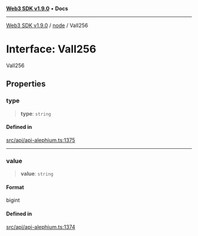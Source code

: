 [**Web3 SDK v1.9.0**](../../../README.md) • **Docs**

***

[Web3 SDK v1.9.0](../../../globals.md) / [node](../README.md) / ValI256

# Interface: ValI256

ValI256

## Properties

### type

> **type**: `string`

#### Defined in

[src/api/api-alephium.ts:1375](https://github.com/Mystic-Nayy/alephium-web3/blob/c1afd789a197ce5fe21f08c2965942090157c33d/packages/web3/src/api/api-alephium.ts#L1375)

***

### value

> **value**: `string`

#### Format

bigint

#### Defined in

[src/api/api-alephium.ts:1374](https://github.com/Mystic-Nayy/alephium-web3/blob/c1afd789a197ce5fe21f08c2965942090157c33d/packages/web3/src/api/api-alephium.ts#L1374)
